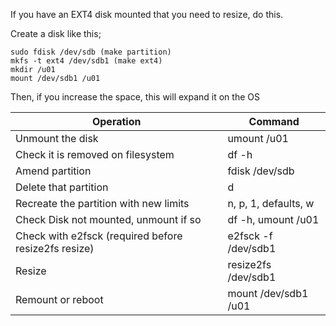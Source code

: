 If you have an EXT4 disk mounted that you need to resize, do this.

Create a disk like this;

```
sudo fdisk /dev/sdb (make partition)
mkfs -t ext4 /dev/sdb1 (make ext4)
mkdir /u01
mount /dev/sdb1 /u01
```

Then, if you increase the space, this will expand it on the OS

| Operation                                            | Command               |
|------------------------------------------------------|-----------------------|
| Unmount the disk                                     | umount /u01           |
| Check it is removed on filesystem                    | df -h                 |
| Amend partition                                      | fdisk /dev/sdb        |
| Delete that partition                                | d                     |
| Recreate the partition with new limits               | n, p, 1, defaults, w  |
| Check Disk not mounted, unmount if so                | df -h, umount /u01    |
| Check with e2fsck (required before resize2fs resize) | e2fsck -f /dev/sdb1   |
| Resize                                               | resize2fs /dev/sdb1   |
| Remount or reboot                                    | mount /dev/sdb1 /u01  |
